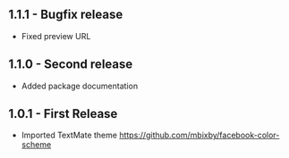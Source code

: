 ## 1.1.1 - Bugfix release

*   Fixed preview URL

## 1.1.0 - Second release

*   Added package documentation

## 1.0.1 - First Release

*   Imported TextMate theme <https://github.com/mbixby/facebook-color-scheme>
